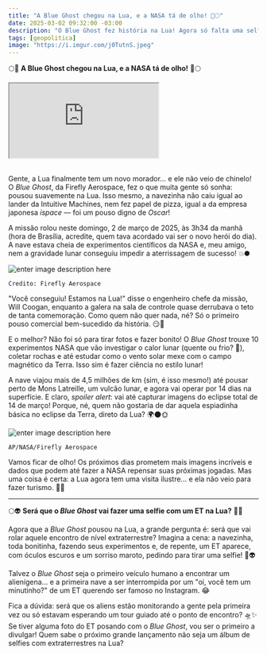 ```yaml
---
title: "A Blue Ghost chegou na Lua, e a NASA tá de olho! 🚀🌕"
date: 2025-03-02 09:32:00 -03:00
description: "O Blue Ghost fez história na Lua! Agora só falta uma selfie com os ETs para completar o rolê cósmico."
tags: [geopolitica]
image: "https://i.imgur.com/j0TutnS.jpeg"
---
```


🌕🚀 **A Blue Ghost chegou na Lua, e a NASA tá de olho!** 🚀🌕

<div class="video-wrapper">
<div class="plyr__video-embed" id="youtube-player">
<iframe src="https://www.youtube.com/embed/BuSkJ114mt8" allowfullscreen="" allowtransparency="" allow="autoplay"></iframe>
</div>
</div>
<br />

Gente, a Lua finalmente tem um novo morador… e ele não veio de chinelo! O *Blue Ghost*, da Firefly Aerospace, fez o que muita gente só sonha: pousou suavemente na Lua. 
Isso mesmo, a navezinha não caiu igual ao lander da Intuitive Machines, nem fez papel de pizza, igual a da empresa japonesa *ispace* — foi um pouso digno de *Oscar*!

A missão rolou neste domingo, 2 de março de 2025, às 3h34 da manhã (hora de Brasília, acredite, quem tava acordado vai ser o novo herói do dia). 
A nave estava cheia de experimentos científicos da NASA e, meu amigo, nem a gravidade lunar conseguiu impedir a aterrissagem de sucesso! 💥🌑

![enter image description here](https://i1.wp.com/www.nasa.gov/wp-content/uploads/2025/03/blue-ghost-first-image-1.jpg?resize=750,450)

    Credito: Firefly Aerospace


"Você conseguiu! Estamos na Lua!" disse o engenheiro chefe da missão, Will Coogan, enquanto a galera na sala de controle quase derrubava o teto de tanta comemoração. Como quem não quer nada, né? Só o primeiro pouso comercial bem-sucedido da história. 😏🙌

E o melhor? Não foi só para tirar fotos e fazer bonito! O *Blue Ghost* trouxe 10 experimentos NASA que vão investigar o calor lunar (quente ou frio? 🤔), coletar rochas e até estudar como o vento solar mexe com o campo magnético da Terra. Isso sim é fazer ciência no estilo lunar!

A nave viajou mais de 4,5 milhões de km (sim, é isso mesmo!) até pousar perto de Mons Latreille, um vulcão lunar, e agora vai operar por 14 dias na superfície. 
E claro, *spoiler alert*: vai até capturar imagens do eclipse total de 14 de março! Porque, né, quem não gostaria de dar aquela espiadinha básica no eclipse da Terra, direto da Lua? 🌍🌑🌞

![enter image description here](https://i1.wp.com/npr-brightspot.s3.amazonaws.com/f1/d8/62782ee447cc9a23881999f5eb98/ap25061422614302.jpg?resize=750,450)

`AP/NASA/Firefly Aerospace`


Vamos ficar de olho! Os próximos dias prometem mais imagens incríveis e dados que podem até fazer a NASA repensar suas próximas jogadas. Mas uma coisa é certa: a Lua agora tem uma visita ilustre... e ela não veio para fazer turismo. 👏🚀


---

🌕👽 **Será que o *Blue Ghost* vai fazer uma selfie com um ET na Lua?** 🤳👾

Agora que a *Blue Ghost* pousou na Lua, a grande pergunta é: será que vai rolar aquele encontro de nível extraterrestre?
Imagina a cena: a navezinha, toda bonitinha, fazendo seus experimentos e, de repente, um ET aparece, com óculos escuros e um sorriso maroto, pedindo para tirar uma selfie! 📸👽

Talvez o *Blue Ghost* seja o primeiro veículo humano a encontrar um alienígena... 
e a primeira nave a ser interrompida por um "oi, você tem um minutinho?" de um ET querendo ser famoso no Instagram. 😂

Fica a dúvida: será que os aliens estão monitorando a gente pela primeira vez ou só estavam esperando um tour guiado até o ponto de encontro? 🛸✨ 
Se tiver alguma foto do ET posando com o *Blue Ghost*, vou ser o primeiro a divulgar! Quem sabe o próximo grande lançamento não seja um álbum de selfies com extraterrestres na Lua?
